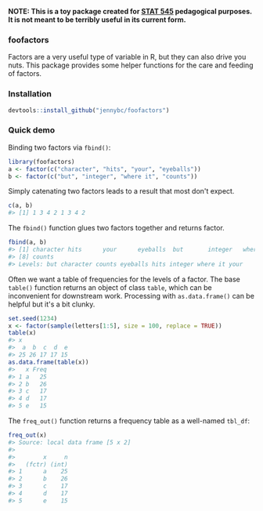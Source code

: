 <!-- README.md is generated from README.Rmd. Please edit that file -->
**NOTE: This is a toy package created for [STAT 545](http://stat545-ubc.github.io/packages00_index.html) pedagogical purposes. It is not meant to be terribly useful in its current form.**

### foofactors

Factors are a very useful type of variable in R, but they can also drive you nuts. This package provides some helper functions for the care and feeding of factors.

### Installation

``` r
devtools::install_github("jennybc/foofactors")
```

### Quick demo

Binding two factors via `fbind()`:

``` r
library(foofactors)
a <- factor(c("character", "hits", "your", "eyeballs"))
b <- factor(c("but", "integer", "where it", "counts"))
```

Simply catenating two factors leads to a result that most don't expect.

``` r
c(a, b)
#> [1] 1 3 4 2 1 3 4 2
```

The `fbind()` function glues two factors together and returns factor.

``` r
fbind(a, b)
#> [1] character hits      your      eyeballs  but       integer   where it 
#> [8] counts   
#> Levels: but character counts eyeballs hits integer where it your
```

Often we want a table of frequencies for the levels of a factor. The base `table()` function returns an object of class `table`, which can be inconvenient for downstream work. Processing with `as.data.frame()` can be helpful but it's a bit clunky.

``` r
set.seed(1234)
x <- factor(sample(letters[1:5], size = 100, replace = TRUE))
table(x)
#> x
#>  a  b  c  d  e 
#> 25 26 17 17 15
as.data.frame(table(x))
#>   x Freq
#> 1 a   25
#> 2 b   26
#> 3 c   17
#> 4 d   17
#> 5 e   15
```

The `freq_out()` function returns a frequency table as a well-named `tbl_df`:

``` r
freq_out(x)
#> Source: local data frame [5 x 2]
#> 
#>        x     n
#>   (fctr) (int)
#> 1      a    25
#> 2      b    26
#> 3      c    17
#> 4      d    17
#> 5      e    15
```
